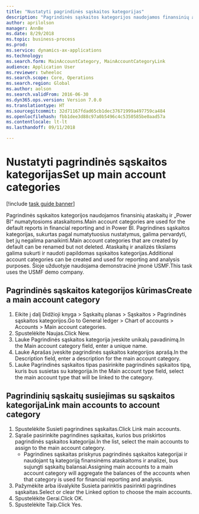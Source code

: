 ```yaml
--- 
title: "Nustatyti pagrindinės sąskaitos kategorijas"
description: "Pagrindinės sąskaitos kategorijos naudojamos finansinių ataskaitų ir „Power BI“ numatytosioms ataskaitoms."
author: aprilolson
manager: AnnBe
ms.date: 8/29/2018
ms.topic: business-process
ms.prod: 
ms.service: dynamics-ax-applications
ms.technology: 
ms.search.form: MainAccountCategory, MainAccountCategoryLink
audience: Application User
ms.reviewer: twheeloc
ms.search.scope: Core, Operations
ms.search.region: Global
ms.author: aolson
ms.search.validFrom: 2016-06-30
ms.dyn365.ops.version: Version 7.0.0
ms.translationtype: HT
ms.sourcegitcommit: 32d71167fdad65cb1dec37671999a497759ca484
ms.openlocfilehash: fbb1dee3d88c97a0b5496c4c5350585be0aad57a
ms.contentlocale: lt-lt
ms.lasthandoff: 09/11/2018

---
```

# <a name="set-up-main-account-categories"></a><span data-ttu-id="0b3d2-103">Nustatyti pagrindinės sąskaitos kategorijas</span><span class="sxs-lookup"><span data-stu-id="0b3d2-103">Set up main account categories</span></span>

[!include [task guide banner](../../includes/task-guide-banner.md)]

<span data-ttu-id="0b3d2-104">Pagrindinės sąskaitos kategorijos naudojamos finansinių ataskaitų ir „Power BI“ numatytosioms ataskaitoms.</span><span class="sxs-lookup"><span data-stu-id="0b3d2-104">Main account categories are used for the default reports in financial reporting and in Power BI.</span></span> <span data-ttu-id="0b3d2-105">Pagrindines sąskaitos kategorijas, sukurtas pagal numatytuosius nustatymus, galima pervardyti, bet jų negalima panaikinti.</span><span class="sxs-lookup"><span data-stu-id="0b3d2-105">Main account categories that are created by default can be renamed but not deleted.</span></span> <span data-ttu-id="0b3d2-106">Ataskaitų ir analizės tikslams galima sukurti ir naudoti papildomas sąskaitos kategorijas.</span><span class="sxs-lookup"><span data-stu-id="0b3d2-106">Additional account categories can be created and used for reporting and analysis purposes.</span></span> <span data-ttu-id="0b3d2-107">Šioje užduotyje naudojama demonstracinė įmonė USMF.</span><span class="sxs-lookup"><span data-stu-id="0b3d2-107">This task uses the USMF demo company.</span></span>


## <a name="create-a-main-account-category"></a><span data-ttu-id="0b3d2-108">Pagrindinės sąskaitos kategorijos kūrimas</span><span class="sxs-lookup"><span data-stu-id="0b3d2-108">Create a main account category</span></span>
1. <span data-ttu-id="0b3d2-109">Eikite į dalį Didžioji knyga > Sąskaitų planas > Sąskaitos > Pagrindinės sąskaitos kategorijos.</span><span class="sxs-lookup"><span data-stu-id="0b3d2-109">Go to General ledger > Chart of accounts > Accounts > Main account categories.</span></span>
2. <span data-ttu-id="0b3d2-110">Spustelėkite Naujas.</span><span class="sxs-lookup"><span data-stu-id="0b3d2-110">Click New.</span></span>
3. <span data-ttu-id="0b3d2-111">Lauke Pagrindinės sąskaitos kategorija įveskite unikalų pavadinimą.</span><span class="sxs-lookup"><span data-stu-id="0b3d2-111">In the Main account category field, enter a unique name.</span></span>
4. <span data-ttu-id="0b3d2-112">Lauke Aprašas įveskite pagrindinės sąskaitos kategorijos aprašą.</span><span class="sxs-lookup"><span data-stu-id="0b3d2-112">In the Description field, enter a description for the main account category.</span></span>
5. <span data-ttu-id="0b3d2-113">Lauke Pagrindinės sąskaitos tipas pasirinkite pagrindinės sąskaitos tipą, kuris bus susietas su kategorija.</span><span class="sxs-lookup"><span data-stu-id="0b3d2-113">In the Main account type field, select the main account type that will be linked to the category.</span></span>

## <a name="link-main-accounts-to-account-category"></a><span data-ttu-id="0b3d2-114">Pagrindinių sąskaitų susiejimas su sąskaitos kategorija</span><span class="sxs-lookup"><span data-stu-id="0b3d2-114">Link main accounts to account category</span></span>
1. <span data-ttu-id="0b3d2-115">Spustelėkite Susieti pagrindines sąskaitas.</span><span class="sxs-lookup"><span data-stu-id="0b3d2-115">Click Link main accounts.</span></span>
2. <span data-ttu-id="0b3d2-116">Sąraše pasirinkite pagrindines sąskaitas, kurios bus priskirtos pagrindinės sąskaitos kategorijai.</span><span class="sxs-lookup"><span data-stu-id="0b3d2-116">In the list, select the main accounts to assign to the main account category.</span></span>
    * <span data-ttu-id="0b3d2-117">Pagrindines sąskaitas priskyrus pagrindinės sąskaitos kategorijai ir naudojant tą kategoriją finansinėms ataskaitoms ir analizei, bus sujungti sąskaitų balansai.</span><span class="sxs-lookup"><span data-stu-id="0b3d2-117">Assigning main accounts to a main account category will aggregate the balances of the accounts when that category is used for financial reporting and analysis.</span></span>  
3. <span data-ttu-id="0b3d2-118">Pažymėkite arba išvalykite Susieta parinktis pasirinkti pagrindines sąskaitas.</span><span class="sxs-lookup"><span data-stu-id="0b3d2-118">Select or clear the Linked option to choose the main accounts.</span></span>
4. <span data-ttu-id="0b3d2-119">Spustelėkite Gerai.</span><span class="sxs-lookup"><span data-stu-id="0b3d2-119">Click OK.</span></span>
5. <span data-ttu-id="0b3d2-120">Spustelėkite Taip.</span><span class="sxs-lookup"><span data-stu-id="0b3d2-120">Click Yes.</span></span>


